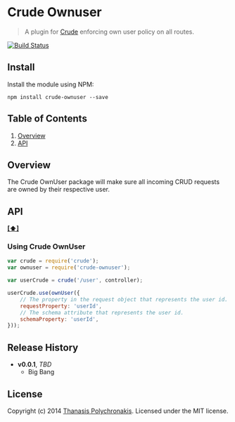 # Crude Ownuser

> A plugin for [Crude][] enforcing own user policy on all routes.

[![Build Status](https://secure.travis-ci.org/thanpolas/crude-ownuser.png?branch=master)](http://travis-ci.org/thanpolas/crude-ownuser)

## Install

Install the module using NPM:

```
npm install crude-ownuser --save
```
## <a name='TOC'>Table of Contents</a>

1. [Overview](#overview)
1. [API](#api)

## Overview

The Crude OwnUser package will make sure all incoming CRUD requests are owned by their respective user.

## API

**[[⬆]](#TOC)**

### <a name='using'>Using Crude OwnUser</a>


```js
var crude = require('crude');
var ownuser = require('crude-ownuser');

var userCrude = crude('/user', controller);

userCrude.use(ownUser({
    // The property in the request object that represents the user id.
    requestProperty: 'userId',
    // The schema attribute that represents the user id.
    schemaProperty: 'userId',
}));

```

## Release History

- **v0.0.1**, *TBD*
    - Big Bang

## License

Copyright (c) 2014 [Thanasis Polychronakis][thanpolas]. Licensed under the MIT license.

[crude]: https://github.com/thanpolas/crude
[thanpolas]: http://thanpol.as

